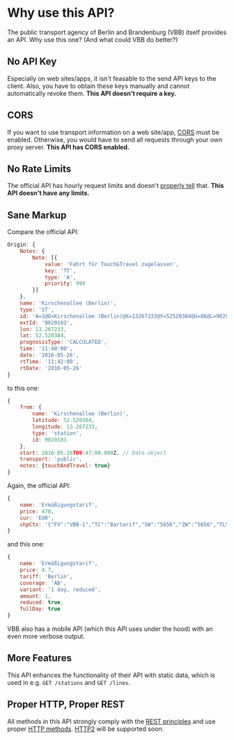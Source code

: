 # Why use this API?

The public transport agency of Berlin and Brandenburg (VBB) itself provides an API. Why use this one? (And what could VBB do better?)

## No API Key

Especially on web sites/apps, it isn't feasable to the send API keys to the client. Also, you have to obtain these keys manually and cannot automatically revoke them. **This API doesn't require a key.**

## CORS

If you want to use transport information on a web site/app, [CORS](https://developer.mozilla.org/en-US/docs/Web/HTTP/Access_control_CORS) must be enabled. Otherwise, you would have to send all requests through your own proxy server. **This API has CORS enabled.**

## No Rate Limits

The official API has hourly request limits and doesn't [properly tell](http://stackoverflow.com/questions/16022624/examples-of-http-api-rate-limiting-http-response-headers) that. **This API doesn't have any limits.**

## Sane Markup

Compare the official API:

```js
Origin: {
	Notes: {
		Note: [{
			value: 'Fahrt für Touch&Travel zugelassen',
			key: 'TT',
			type: 'A',
			priority: 999
		}]
	},
	name: 'Kirschenallee (Berlin)',
	type: 'ST',
	id: 'A=1@O=Kirschenallee (Berlin)@X=13267233@Y=52520384@U=86@L=9020103@', // wat
	extId: '9020103',
	lon: 13.267233,
	lat: 52.520384,
	prognosisType: 'CALCULATED',
	time: '11:40:00',
	date: '2016-05-26',
	rtTime: '11:42:00',
	rtDate: '2016-05-26'
}
```

to this one:

```js
{
    from: {
        name: 'Kirschenallee (Berlin)',
        latitude: 52.520384,
        longitude: 13.267233,
        type: 'station',
        id: 9020103
    },
    start: 2016-05-26T09:47:00.000Z, // Date object
    transport: 'public',
    notes: {touchAndTravel: true}
}
```

Again, the official API:

```js
{
	name: 'Ermäßigungstarif',
	price: 470,
	cur: 'EUR',
	shpCtx: '{"FV":"VBB-1","TC":"Bartarif","SW":"5656","ZW":"5656","TLS":"B1TE","VT":"Berlin AB"}'
}
```

and this one:

```js
{
	name: 'Ermäßigungstarif',
	price: 4.7,
	tariff: 'Berlin',
	coverage: 'AB',
	variant: '1 day, reduced',
	amount: 1,
	reduced: true,
	fullDay: true
}
```

VBB also has a mobile API (which this API uses under the hood) with an even more verbose output.

## More Features

This API enhances the functionality of their API with static data, which is used in e.g. `GET /stations` and `GET /lines`.

## Proper HTTP, Proper REST

All methods in this API strongly comply with the [REST principles](https://en.wikipedia.org/wiki/Representational_state_transfer#Applied_to_web_services) and use proper [HTTP methods](https://www.w3.org/Protocols/rfc2616/rfc2616-sec9.html). [HTTP2](https://en.wikipedia.org/wiki/HTTP/2#Differences_from_HTTP_1.1) will be supported soon.
